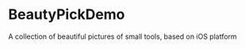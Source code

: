 BeautyPickDemo
==============

A collection of beautiful pictures of small tools, based on iOS platform
